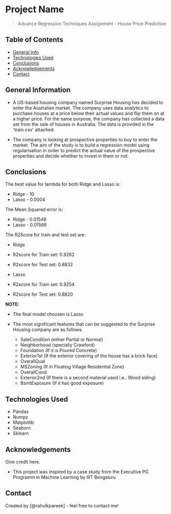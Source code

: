 # Project Name
> Advance Regression Techniques Assignment - House Price Prediction


## Table of Contents
* [General Info](#general-information)
* [Technologies Used](#technologies-used)
* [Conclusions](#conclusions)
* [Acknowledgements](#acknowledgements)
* [Contact](#contact)

## General Information
- A US-based housing company named Surprise Housing has decided to enter the Australian market. The company uses data analytics to purchase houses at a price below their actual values and flip them on at a higher price. For the same purpose, the company has collected a data set from the sale of houses in Australia. The data is provided in the 'train.csv' attached.

- The company is looking at prospective properties to buy to enter the market. The aim of the study is to build a regression model using regularisation in order to predict the actual value of the prospective properties and decide whether to invest in them or not.


## Conclusions
The best value for lambda for both Ridge and Lasso is:
- Ridge - 10
- Lasso - 0.0004

The Mean Squared error is:
- Ridge - 0.01548
- Lasso - 0.01566

The R2Score for train and test set are:

- Ridge
 - R2score for Train set: 0.9262
 - R2score for Test set: 0.8832

- Lasso
 - R2score for Train set: 0.9254
 - R2score for Test set: 0.8820


<b>NOTE:</b>
- The final model choosen is Lasso

- The most significant features that can be suggested to the Surprise Housing company are as follows.

    - SaleCondition (either Partial or Normal)
    - Neighborhood (specially Crawford)
    - Foundation (If it is Poured Concrete)
    - Exterior1st (If the exterior covering of the house has a brick face)
    - OverallQual
    - MSZoning (If in Floating Village Residential Zone)
    - OverallCond
    - Exterior2nd (If there is a second material used i.e.. Wood siding)
    - BsmtExposure (If it has good exposure)


## Technologies Used
- Pandas
- Numpy
- Matplotlib
- Seaborn
- Sklearn

## Acknowledgements
Give credit here.
- This project was inspired by a case study from the Executive PG Programm in Machine Learning by IIIT Bengaluru


## Contact
Created by [@rahulkpareek] - feel free to contact me!
